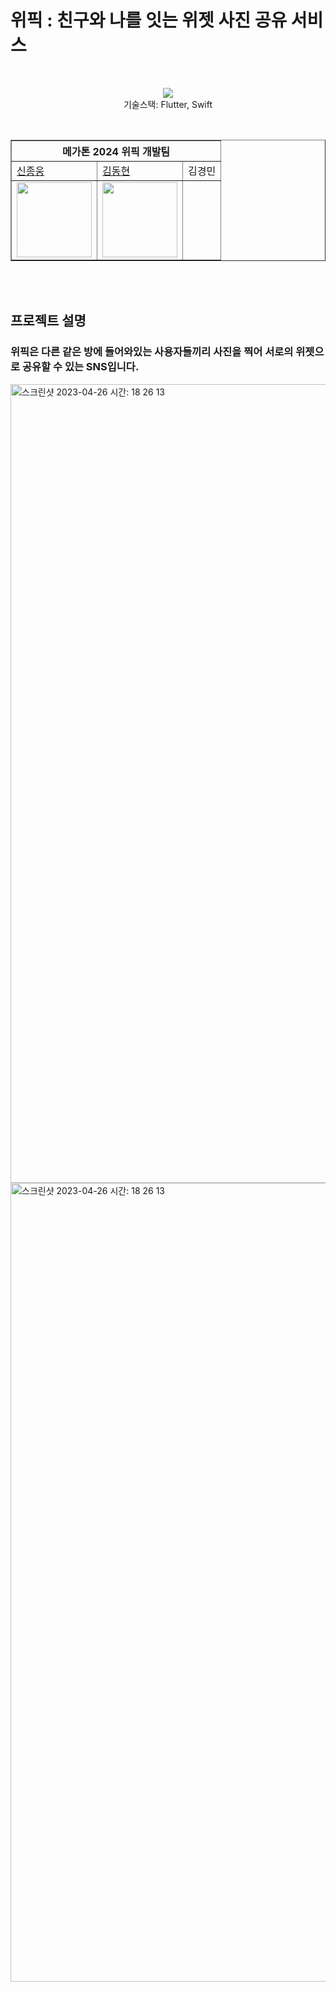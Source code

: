 # 위픽 : 친구와 나를 잇는 위젯 사진 공유 서비스

<br/>
</div>


<p align="center">
    <img src="https://skillicons.dev/icons?i=flutter,swift">
    <br />
    기술스택: Flutter, Swift
  </p>
<br/>
<div align="center">
    <table border="1">
        <th colspan="5">메가톤 2024 위픽 개발팀</th>
        <tr>
            <td><a href="https://github.com/ShinJongUng">신종웅</a></td>
            <td><a href="https://github.com/haroya01">김동현</a></td>
            <td>김경민</td>
        </tr>
        <tr>
            <td>
                <img src="https://avatars.githubusercontent.com/u/65454966" width='120' />
            </td>
            <td>
                <img src="https://avatars.githubusercontent.com/u/128161745?v=4" width='120' />
            </td>
            <td>
            </td>
        </tr>
    </table>
</div>
<br/>
<br/>

## 프로젝트 설명
### 위픽은 다른 같은 방에 들어와있는 사용자들끼리 사진을 찍어 서로의 위젯으로 공유할 수 있는 SNS입니다.
<img width="1278" alt="스크린샷 2023-04-26 시간: 18 26 13" src="https://cdn.discordapp.com/attachments/1091676272297513093/1206966014068400128/001.png?ex=65ddedb2&is=65cb78b2&hm=842d462e08012d0bf824ec40092e476855b4ee8e5d7262a698c6eb82d62a3519&">

<img width="1278" alt="스크린샷 2023-04-26 시간: 18 26 13" src="https://cdn.discordapp.com/attachments/1091676272297513093/1206966013674131496/002.png?ex=65ddedb2&is=65cb78b2&hm=6a94f80703dbaface42e309a3222b1c5d6199f21d7cf8cd91f82aa2d20b96243&">


